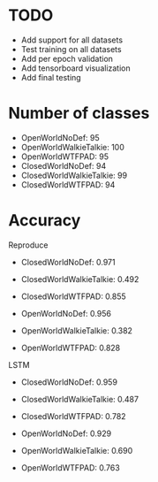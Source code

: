 # TODO

* Add support for all datasets
* Test training on all datasets
* Add per epoch validation
* Add tensorboard visualization
* Add final testing


# Number of classes

* OpenWorldNoDef: 95
* OpenWorldWalkieTalkie: 100
* OpenWorldWTFPAD: 95
* ClosedWorldNoDef: 94
* ClosedWorldWalkieTalkie: 99
* ClosedWorldWTFPAD: 94

# Accuracy


Reproduce

* ClosedWorldNoDef: 0.971
* ClosedWorldWalkieTalkie: 0.492
* ClosedWorldWTFPAD: 0.855

* OpenWorldNoDef: 0.956
* OpenWorldWalkieTalkie: 0.382
* OpenWorldWTFPAD: 0.828

LSTM

* ClosedWorldNoDef: 0.959
* ClosedWorldWalkieTalkie: 0.487
* ClosedWorldWTFPAD: 0.782

* OpenWorldNoDef: 0.929
* OpenWorldWalkieTalkie: 0.690
* OpenWorldWTFPAD: 0.763
